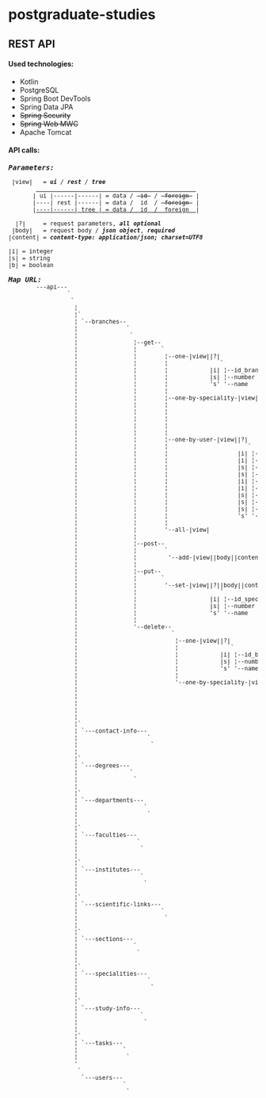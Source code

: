 # postgraduate-studies
<h2><b>REST API</b></h2>
<h4>Used technologies:</h5>
<ul>
<li>Kotlin
<li>PostgreSQL
<li>Spring Boot DevTools
<li>Spring Data JPA
<li><s>Spring Security</s>
<li><s>Spring Web MWC</s>
<li>Apache Tomcat
</ul>
<h4>API calls:</h4>
<pre><small><b><i><big>Parameters:</big></i></b>
<br> |view|   = <b><i>ui</b> / <b>rest</b> / <b>tree</b></i>
        <u>                                              </u>
       | ui |------|------| = data / <s> id </s> / <s> foreign </s> | 
       |----| rest |------| = data /  id  / <s> foreign </s> |
       |<u>----|------| tree | = data /  id  /  foreign  </u>|
<br>  |?|     = request parameters, <b><i>all optional</i></b>
 |body|   = request body / <b><i>json object</i></b>, <b><i>required</i></b>
|content| = <b><i>content-type: application/json; charset=UTF8</i></b>
<br>|i| = integer
|s| = string
|b| = boolean</small><small>
<br><b><i><big>Map URL:</big></i></b>
        ---api---
                 `
                  `
                   ¦
                   ¦`
                   ¦ `--branches--
                   ¦              ` 
                   ¦               `
                   ¦                ¦--get--
                   ¦                ¦       `
                   ¦                ¦        ¦--one-|view||?|
                   ¦                ¦        ¦               `
                   ¦                ¦        ¦            |i| ¦--id_branch
                   ¦                ¦        ¦            |s| ¦--number
                   ¦                ¦        ¦            's' '--name
                   ¦                ¦        ¦               
                   ¦                ¦        ¦--one-by-speciality-|view||?|
                   ¦                ¦        ¦                             `
                   ¦                ¦        ¦                          |i| ¦--id_speciality
                   ¦                ¦        ¦                          |s| ¦--number
                   ¦                ¦        ¦                          's' '--name
                   ¦                ¦        ¦                              
                   ¦                ¦        ¦--one-by-user-|view||?|
                   ¦                ¦        ¦                       `
                   ¦                ¦        ¦                    |i| ¦--id_user
                   ¦                ¦        ¦                    |i| ¦--id_contact_info
                   ¦                ¦        ¦                    |s| ¦--phone_number
                   ¦                ¦        ¦                    |s| ¦--email
                   ¦                ¦        ¦                    |i| ¦--id_study_info
                   ¦                ¦        ¦                    |i| ¦--id_scientific_links
                   ¦                ¦        ¦                    |s| ¦--orcid
                   ¦                ¦        ¦                    |s| ¦--researcherid
                   ¦                ¦        ¦                    |s| ¦--google_scholar_id
                   ¦                ¦        ¦                    's' '--scopus_author_id
                   ¦                ¦        ¦
                   ¦                ¦        '--all-|view|
                   ¦                ¦        
                   ¦                ¦--post--
                   ¦                ¦        `
                   ¦                ¦         '--add-|view||body||content|
                   ¦                ¦
                   ¦                ¦--put--
                   ¦                ¦       `
                   ¦                ¦        '--set-|view||?||body||content|
                   ¦                ¦                        `
                   ¦                ¦                     |i| ¦--id_speciality
                   ¦                ¦                     |s| ¦--number
                   ¦                ¦                     's' '--name
                   ¦                ¦
                   ¦                '--delete--
                   ¦                           `
                   ¦                            ¦--one-|view||?|
                   ¦                            ¦               `
                   ¦                            ¦            |i| ¦--id_branch
                   ¦                            ¦            |s| ¦--number
                   ¦                            ¦            's' '--name
                   ¦                            ¦                
                   ¦                            '--one-by-speciality-|view||?|
                   ¦                                                          `
                   ¦                                                       |i| ¦--id_speciality
                   ¦                                                       |s| ¦--number
                   ¦                                                       's' '--name
                   ¦                        
                   ¦`
                   ¦ `---contact-info---
                   ¦                    `
                   ¦                     `
                   ¦
                   ¦`
                   ¦ `---degrees---
                   ¦               `
                   ¦                `
                   ¦
                   ¦`
                   ¦ `---departments---
                   ¦                   `
                   ¦                    `
                   ¦
                   ¦`
                   ¦ `---faculties---
                   ¦                 `
                   ¦                  `
                   ¦
                   ¦`
                   ¦ `---institutes---
                   ¦                  `
                   ¦                   `
                   ¦
                   ¦`
                   ¦ `---scientific-links---
                   ¦                        `
                   ¦                         `
                   ¦
                   ¦`
                   ¦ `---sections---
                   ¦                `
                   ¦                 `
                   ¦
                   ¦`
                   ¦ `---specialities---
                   ¦                    `
                   ¦                     `
                   ¦
                   ¦`
                   ¦ `---study-info---
                   ¦                  `
                   ¦                   `
                   ¦
                   ¦`
                   ¦ `---tasks---
                   ¦             `
                   ¦              `
                   '
                    `
                     `---users---
                                 `
                                  `
</small>
</pre>